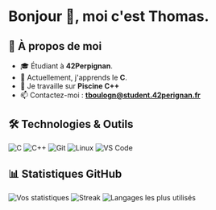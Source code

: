 # Bonjour 👋, moi c'est **Thomas**.

## 🌟 À propos de moi
- 🎓 Étudiant à **42Perpignan**.
- 🌱 Actuellement, j'apprends le **C**.
- 🔭 Je travaille sur **Piscine C++**
- 📫 Contactez-moi : **tboulogn@student.42perignan.fr**

## 🛠️ Technologies & Outils
![C](https://img.shields.io/badge/C-A8B9CC?style=for-the-badge&logo=c&logoColor=white)
![C++](https://img.shields.io/badge/C++-00599C?style=for-the-badge&logo=c%2b%2b&logoColor=white)
![Git](https://img.shields.io/badge/Git-F05032?style=for-the-badge&logo=git&logoColor=white)
![Linux](https://img.shields.io/badge/Linux-FCC624?style=for-the-badge&logo=linux&logoColor=black)
![VS Code](https://img.shields.io/badge/VSCode-007ACC?style=for-the-badge&logo=visual-studio-code&logoColor=white)

## 📊 Statistiques GitHub
![Vos statistiques](https://github-readme-stats.vercel.app/api?username=tboulogn&theme=gotham&show_icons=true&hide_border=true&count_private=true)
![Streak](https://github-readme-streak-stats.herokuapp.com/?user=tboulogn&theme=gotham&hide_border=true)
![Langages les plus utilisés](https://github-readme-stats.vercel.app/api/top-langs/?username=tboulogn&theme=gotham&show_icons=true&hide_border=true&layout=compact)
